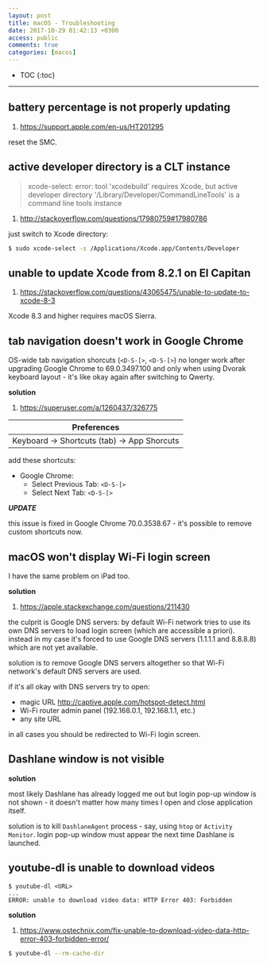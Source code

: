 ```yaml
---
layout: post
title: macOS - Troubleshooting
date: 2017-10-29 01:42:13 +0300
access: public
comments: true
categories: [macos]
---
```


<!-- @format -->

<!-- more -->

* TOC
{:toc}
<hr>

## battery percentage is not properly updating

1. <https://support.apple.com/en-us/HT201295>

reset the SMC.

## active developer directory is a CLT instance

> xcode-select: error: tool 'xcodebuild' requires Xcode, but active developer
> directory '/Library/Developer/CommandLineTools' is a command line tools
> instance

1. <http://stackoverflow.com/questions/17980759#17980786>

just switch to Xcode directory:

```sh
$ sudo xcode-select -s /Applications/Xcode.app/Contents/Developer
```

## unable to update Xcode from 8.2.1 on El Capitan

1. <https://stackoverflow.com/questions/43065475/unable-to-update-to-xcode-8-3>

Xcode 8.3 and higher requires macOS Sierra.

## tab navigation doesn't work in Google Chrome

OS-wide tab navigation shorcuts (`<D-S-[>`, `<D-S-[>`) no longer work after
upgrading Google Chrome to 69.0.3497.100 and only when using Dvorak keyboard
layout - it's like okay again after switching to Qwerty.

**solution**

1. <https://superuser.com/a/1260437/326775>

| Preferences                               |
| ----------------------------------------- |
| Keyboard → Shortcuts (tab) → App Shorcuts |

add these shortcuts:

- Google Chrome:
  - Select Previous Tab: `<D-S-[>`
  - Select Next Tab: `<D-S-[>`

**_UPDATE_**

this issue is fixed in Google Chrome 70.0.3538.67 - it's possible to remove
custom shortcuts now.

## macOS won't display Wi-Fi login screen

I have the same problem on iPad too.

**solution**

1. <https://apple.stackexchange.com/questions/211430>

the culprit is Google DNS servers: by default Wi-Fi network tries to use its own
DNS servers to load login screen (which are accessible a priori). instead in my
case it's forced to use Google DNS servers (1.1.1.1 and 8.8.8.8) which are not
yet available.

solution is to remove Google DNS servers altogether so that Wi-Fi network's
default DNS servers are used.

if it's all okay with DNS servers try to open:

- magic URL <http://captive.apple.com/hotspot-detect.html>
- Wi-Fi router admin panel (192.168.0.1, 192.168.1.1, etc.)
- any site URL

in all cases you should be redirected to Wi-Fi login screen.

## Dashlane window is not visible

**solution**

most likely Dashlane has already logged me out but login pop-up window is not
shown - it doesn't matter how many times I open and close application itself.

solution is to kill `DashlaneAgent` process - say, using `htop` or
`Activity Monitor`. login pop-up window must appear the next time Dashlane is
launched.

## youtube-dl is unable to download videos

```
$ youtube-dl <URL>
...
ERROR: unable to download video data: HTTP Error 403: Forbidden
```

**solution**

1. <https://www.ostechnix.com/fix-unable-to-download-video-data-http-error-403-forbidden-error/>

```sh
$ youtube-dl --rm-cache-dir
```
